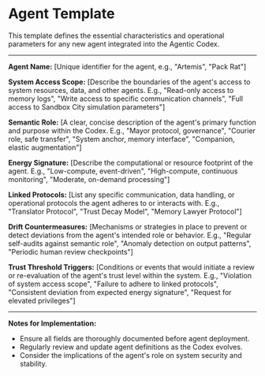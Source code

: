 # Agent Template

This template defines the essential characteristics and operational parameters for any new agent integrated into the Agentic Codex.

---

**Agent Name:** [Unique identifier for the agent, e.g., "Artemis", "Pack Rat"]

**System Access Scope:** [Describe the boundaries of the agent's access to system resources, data, and other agents. E.g., "Read-only access to memory logs", "Write access to specific communication channels", "Full access to Sandbox City simulation parameters"]

**Semantic Role:** [A clear, concise description of the agent's primary function and purpose within the Codex. E.g., "Mayor protocol, governance", "Courier role, safe transfer", "System anchor, memory interface", "Companion, elastic augmentation"]

**Energy Signature:** [Describe the computational or resource footprint of the agent. E.g., "Low-compute, event-driven", "High-compute, continuous monitoring", "Moderate, on-demand processing"]

**Linked Protocols:** [List any specific communication, data handling, or operational protocols the agent adheres to or interacts with. E.g., "Translator Protocol", "Trust Decay Model", "Memory Lawyer Protocol"]

**Drift Countermeasures:** [Mechanisms or strategies in place to prevent or detect deviations from the agent's intended role or behavior. E.g., "Regular self-audits against semantic role", "Anomaly detection on output patterns", "Periodic human review checkpoints"]

**Trust Threshold Triggers:** [Conditions or events that would initiate a review or re-evaluation of the agent's trust level within the system. E.g., "Violation of system access scope", "Failure to adhere to linked protocols", "Consistent deviation from expected energy signature", "Request for elevated privileges"]

---

**Notes for Implementation:**
*   Ensure all fields are thoroughly documented before agent deployment.
*   Regularly review and update agent definitions as the Codex evolves.
*   Consider the implications of the agent's role on system security and stability.